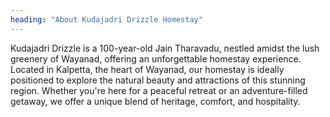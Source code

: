 ```yaml
---
heading: "About Kudajadri Drizzle Homestay"
---
```


Kudajadri Drizzle is a 100-year-old Jain Tharavadu, nestled amidst the lush greenery of Wayanad, offering an unforgettable homestay experience. Located in Kalpetta, the heart of Wayanad, our homestay is ideally positioned to explore the natural beauty and attractions of this stunning region. Whether you're here for a peaceful retreat or an adventure-filled getaway, we offer a unique blend of heritage, comfort, and hospitality.
